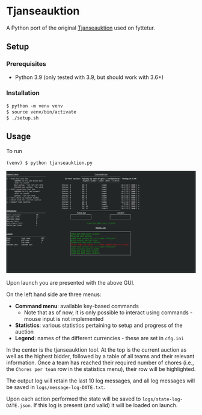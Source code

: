# Tjanseauktion

A Python port of the original [Tjanseauktion](https://github.com/MikkelKettunen/Tjanseauktion) used on fyttetur.

## Setup

### Prerequisites

- Python 3.9 (only tested with 3.9, but should work with 3.6+)

### Installation

```
$ python -m venv venv
$ source venv/bin/activate
$ ./setup.sh
```

## Usage

To run

```
(venv) $ python tjanseauktion.py
```

![gui](img/gui.png)

Upon launch you are presented with the above GUI.

On the left hand side are three menus:
- **Command menu**: available key-based commands
  - Note that as of now, it is only possible to interact using commands - mouse input is not implemented
- **Statistics**: various statistics pertaining to setup and progress of the auction
- **Legend**: names of the different currencies - these are set in `cfg.ini`

In the center is the tjanseauktion tool. 
At the top is the current auction as well as the highest bidder, followed by a table of all teams and their relevant information.
Once a team has reached their required number of chores (i.e., the `Chores per team` row in the statistics menu), their row will be highlighted.

The output log will retain the last 10 log messages, and all log messages will be saved in `logs/message-log-DATE.txt`.

Upon each action performed the state will be saved to `logs/state-log-DATE.json`.
If this log is present (and valid) it will be loaded on launch.
